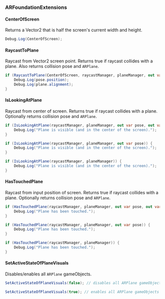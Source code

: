 ### ARFoundationExtensions

#### CenterOfScreen

Returns a Vector2 that is half the screen's current width and height.

```csharp
Debug.Log(CenterOfScreen);
```

#### RaycastToPlane

Raycast from Vector2 screen point. Returns true if raycast collides with a plane. Also returns collision pose and `ARPlane`.

```csharp
if (RaycastToPlane(CenterOfScreen, raycastManager, planeManager, out var pose, out var plane)) {
    Debug.Log(pose.position);
    Debug.Log(plane.alignment);
}
```

#### IsLookingAtPlane

Raycast from center of screen. Returns true if raycast collides with a plane. Optionally returns collision pose and `ARPlane`.

```csharp
if (IsLookingAtPlane(raycastManager, planeManager, out var pose, out var plane)) {
    Debug.Log("Plane is visible (and in the center of the screen).");
}
```

```csharp
if (IsLookingAtPlane(raycastManager, planeManager, out var pose)) {
    Debug.Log("Plane is visible (and in the center of the screen).");
}
```

```csharp
if (IsLookingAtPlane(raycastManager, planeManager)) {
    Debug.Log("Plane is visible (and in the center of the screen).");
}
```

#### HasTouchedPlane

Raycast from input position of screen. Returns true if raycast collides with a plane. Optionally returns collision pose and `ARPlane`.

```csharp
if (HasTouchedPlane(raycastManager, planeManager, out var pose, out var plane)) {
    Debug.Log("Plane has been touched.");
}
```

```csharp
if (HasTouchedPlane(raycastManager, planeManager, out var pose)) {
    Debug.Log("Plane has been touched.");
}
```

```csharp
if (HasTouchedPlane(raycastManager, planeManager)) {
    Debug.Log("Plane has been touched.");
}
```

#### SetActiveStateOfPlaneVisuals

Disables/enables all `ARPlane` gameObjects.

```csharp
SetActiveStateOfPlaneVisuals(false); // disables all ARPlane gameObjects
```

```csharp
SetActiveStateOfPlaneVisuals(true); // enables all ARPlane gameObjects
```
